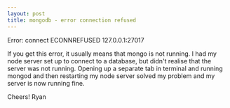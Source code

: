 ```yaml
---
layout: post
title: mongodb - error connection refused
---
```


Error: connect ECONNREFUSED 127.0.0.1:27017

If you get this error, it usually means that mongo is not running.
I had my node server set up to connect to a database, but didn't realise that the server was not running.
Opening up a separate tab in terminal and running mongod and then restarting my node server solved my problem and my server is now running fine.

Cheers!
Ryan
